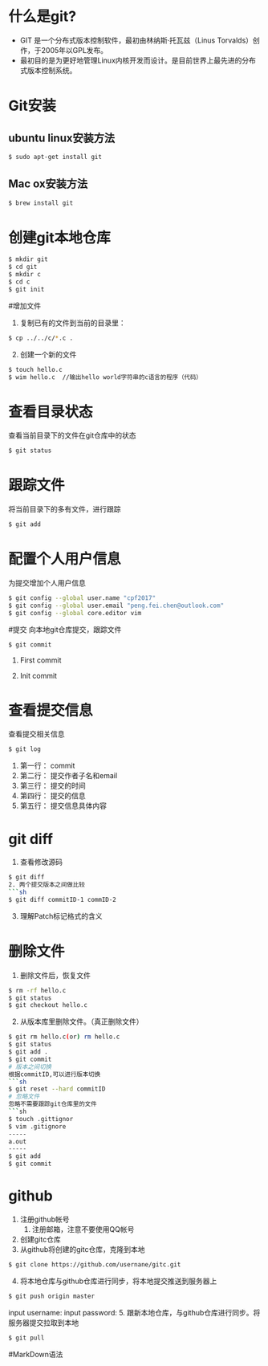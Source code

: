 # 什么是git?
* GIT 是一个分布式版本控制软件，最初由林纳斯·托瓦兹（Linus Torvalds）创作，于2005年以GPL发布。
*    最初目的是为更好地管理Linux内核开发而设计。是目前世界上最先进的分布式版本控制系统。
# Git安装
## ubuntu linux安装方法
```sh
$ sudo apt-get install git
```
## Mac ox安装方法
```sh
$ brew install git
```
# 创建git本地仓库
```sh
$ mkdir git
$ cd git
$ mkdir c
$ cd c
$ git init
```
#增加文件
1. 复制已有的文件到当前的目录里：
```sh
$ cp ../../c/*.c .
```
2. 创建一个新的文件
```sh
$ touch hello.c
$ wim hello.c  //输出hello world字符串的c语言的程序（代码）
```
# 查看目录状态
查看当前目录下的文件在git仓库中的状态
```sh
$ git status
```
# 跟踪文件
将当前目录下的多有文件，进行跟踪
```sh
$ git add
```
# 配置个人用户信息
为提交增加个人用户信息
```sh
$ git config --global user.name "cpf2017"
$ git config --global user.email "peng.fei.chen@outlook.com"
$ git config --global core.editor vim
```
#提交
向本地git仓库提交，跟踪文件
```sh
$ git commit
```
1. First commit

2. Init commit
# 查看提交信息
查看提交相关信息
```sh
$ git log
```
1. 第一行： commit
2. 第二行： 提交作者子名和email
3. 第三行： 提交的时间
4. 第四行： 提交的信息
5. 第五行： 提交信息具体内容
# git diff
1. 查看修改源码
```sh
$ git diff
2. 两个提交版本之间做比较
```sh
$ git diff commitID-1 commID-2
```
3. 理解Patch标记格式的含义
# 删除文件
1. 删除文件后，恢复文件
```sh
$ rm -rf hello.c
$ git status
$ git checkout hello.c
```
2. 从版本库里删除文件。（真正删除文件）
```sh
$ git rm hello.c(or) rm hello.c
$ git status
$ git add .
$ git commit
# 版本之间切换
根据commitID,可以进行版本切换
```sh
$ git reset --hard commitID
# 忽略文件
忽略不需要跟踪git仓库里的文件
```sh
$ touch .gittignor
$ vim .gitignore
-----
a.out
-----
$ git add
$ git commit
```
# github
1. 注册github帐号
   1. 注册邮箱，注意不要使用QQ帐号
2. 创建gitc仓库
3. 从github将创建的gitc仓库，克隆到本地
```sh
$ git clone https://github.com/usernane/gitc.git
```
4. 将本地仓库与github仓库进行同步，将本地提交推送到服务器上
```sh
$ git push origin master
```
input username:
input password:
5. 跟新本地仓库，与github仓库进行同步。将服务器提交拉取到本地
```sh
$ git pull
```
#MarkDown语法
